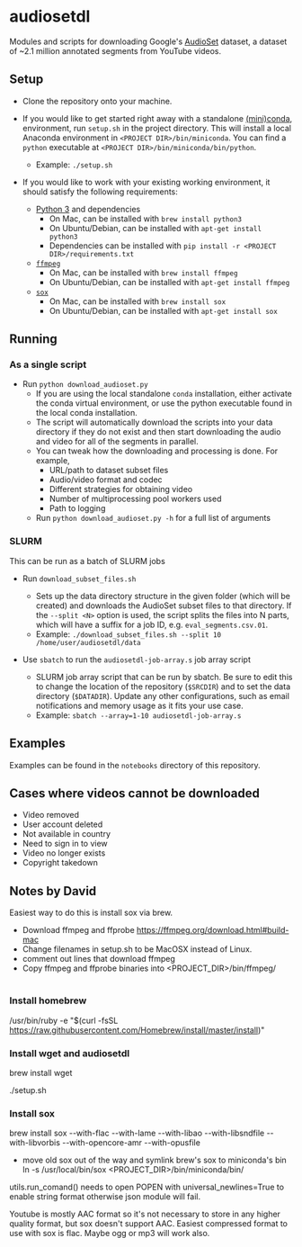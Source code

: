 audiosetdl
================
Modules and scripts for downloading Google's
[AudioSet](https://research.google.com/audioset/) dataset, a dataset of
~2.1 million annotated segments from YouTube videos.



## Setup
* Clone the repository onto your machine.


* If you would like to get started right away with a standalone
  [(mini)conda](https://conda.io/miniconda.html), environment, run `setup.sh`
  in the project directory. This will install a local Anaconda environment in
  `<PROJECT DIR>/bin/miniconda`. You can find a `python` executable at
  `<PROJECT DIR>/bin/miniconda/bin/python`.
  * Example: `./setup.sh`
  
* If you would like to work with your existing working environment, it should
  satisfy the following requirements:
  * [Python 3](https://www.python.org/downloads/) and dependencies
    * On Mac, can be installed with `brew install python3`
    * On Ubuntu/Debian, can be installed with `apt-get install python3`
    * Dependencies can be installed with
      `pip install -r <PROJECT DIR>/requirements.txt`
  * [`ffmpeg`](https://www.ffmpeg.org/)
    * On Mac, can be installed with `brew install ffmpeg`
    * On Ubuntu/Debian, can be installed with `apt-get install ffmpeg`
  * [`sox`](http://sox.sourceforge.net/)
    * On Mac, can be installed with `brew install sox`
    * On Ubuntu/Debian, can be installed with `apt-get install sox`
   

## Running

### As a single script
* Run `python download_audioset.py`
    * If you are using the local standalone `conda` installation, either
      activate the conda virtual environment, or use the python executable found
      in the local conda installation.
    * The script will automatically download the scripts into your data
      directory if they do not exist and then start downloading the audio and
      video for all of the segments in parallel.
    * You can tweak how the downloading and processing is done. For example,
        * URL/path to dataset subset files
        * Audio/video format and codec
        * Different strategies for obtaining video
        * Number of multiprocessing pool workers used
        * Path to logging
    * Run `python download_audioset.py -h` for a full list of arguments

### SLURM
This can be run as a batch of SLURM jobs

* Run `download_subset_files.sh`
  * Sets up the data directory structure in the given folder (which will be
    created) and downloads the AudioSet subset files to that directory.
    If the `--split <N>` option is used, the script splits the files into N
    parts, which will have a suffix for a job ID, e.g. `eval_segments.csv.01`.
  * Example: `./download_subset_files.sh --split 10 /home/user/audiosetdl/data`

* Use `sbatch` to run the `audiosetdl-job-array.s` job array script
  * SLURM job array script that can be run by sbatch. Be sure to edit this to
    change the
    location of the repository (`$SRCDIR`) and to set the data directory
    (`$DATADIR`). Update any other configurations, such as email notifications
    and memory usage as it fits your use case.
  * Example: `sbatch --array=1-10 audiosetdl-job-array.s`
  
  
## Examples
Examples can be found in the `notebooks` directory of this repository.


## Cases where videos cannot be downloaded
* Video removed
* User account deleted
* Not available in country
* Need to sign in to view
* Video no longer exists
* Copyright takedown

## Notes by David
Easiest way to do this is install sox via brew.
* Download ffmpeg and ffprobe https://ffmpeg.org/download.html#build-mac
* Change filenames in setup.sh to be MacOSX instead of Linux.
* comment out lines that download ffmpeg
* Copy ffmpeg and ffprobe binaries into <PROJECT_DIR>/bin/ffmpeg/

#
### Install homebrew 
 /usr/bin/ruby -e "$(curl -fsSL https://raw.githubusercontent.com/Homebrew/install/master/install)"

### Install wget and audiosetdl
 brew install wget

 ./setup.sh

### Install sox
 brew install sox --with-flac --with-lame --with-libao --with-libsndfile --with-libvorbis --with-opencore-amr --with-opusfile

* move old sox out of the way and symlink brew's sox to miniconda's bin
 ln -s /usr/local/bin/sox <PROJECT_DIR>/bin/miniconda/bin/

 utils.run_comand() needs to open POPEN with universal_newlines=True to enable string format otherwise json module will fail.

Youtube is mostly AAC format so it's not necessary to store in any higher quality format, but sox doesn't support AAC. Easiest compressed format to use with sox is flac. Maybe ogg or mp3 will work also.
